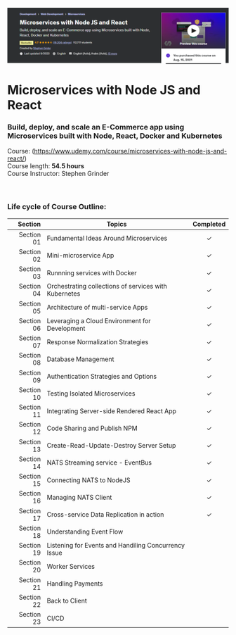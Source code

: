 ![title](cover.png)

# Microservices with Node JS and React

### Build, deploy, and scale an E-Commerce app using Microservices built with Node, React, Docker and Kubernetes
Course: (https://www.udemy.com/course/microservices-with-node-js-and-react/) <br>
Course length: <b>54.5 hours</b><br>
Course Instructor: Stephen Grinder
<br><br><br>

### Life cycle of Course Outline:
| Section | Topics | Completed |
| ---: | --- | :---: |
| Section 01 | Fundamental Ideas Around Microservices | &check; |
| Section 02 | Mini-microservice App | &check; | <br>
| Section 03 | Runnning services with Docker | &check; | <br>
| Section 04 | Orchestrating collections of services with Kubernetes | &check; | <br>
| Section 05 | Architecture of multi-service Apps | &check; | <br>
| Section 06 | Leveraging a Cloud Environment for Development | &check; | <br>
| Section 07 | Response Normalization Strategies | &check; | <br>
| Section 08 | Database Management | &check; | <br>
| Section 09 | Authentication Strategies and Options | &check; | <br>
| Section 10 | Testing Isolated Microservices | &check; | <br>
| Section 11 | Integrating Server-side Rendered React App | &check; | <br>
| Section 12 | Code Sharing and Publish NPM | &check; | <br>
| Section 13 | Create-Read-Update-Destroy Server Setup | &check; | <br>
| Section 14 | NATS Streaming service - EventBus | &check; | <br>
| Section 15 | Connecting NATS to NodeJS | &check; | <br>
| Section 16 | Managing NATS Client | &check; | <br>
| Section 17 | Cross-service Data Replication in action | &check; | <br>
| Section 18 | Understanding Event Flow |  | <br>
| Section 19 | Listening for Events and Handiling Concurrency Issue |  | <br>
| Section 20 | Worker Services |  | <br>
| Section 21 | Handling Payments |  | <br>
| Section 22 | Back to Client |  | <br>
| Section 23 | CI/CD |  | <br>


